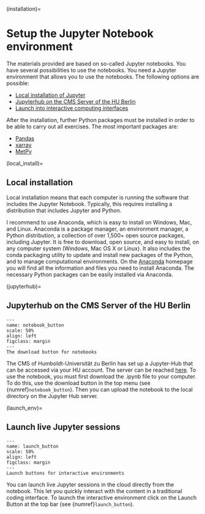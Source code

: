 (installation)=
# Setup the Jupyter Notebook environment

The materials provided are based on so-called Jupyter notebooks. You have
several possibilities to use the notebooks. You need a Jupyter environment that
allows you to use the notebooks. The following options are possible:

- [Local installation of Jupyter](local_install)
- [Jupyterhub on the CMS Server of the HU Berlin](jupyterhub)
- [Launch into interactive computing interfaces](launch_env)

After the installation, further Python packages must be installed in order to
be able to carry out all exercises. The most important packages are: 

- [Pandas](https://pandas.pydata.org)
- [xarray](https://docs.xarray.dev/en/stable/)
- [MetPy](https://unidata.github.io/MetPy/latest/index.html)


(local_install)=
## Local installation

Local installation means that each computer is running the software that
includes the Jupyter Notebook. Typically, this requires installing a
distribution that includes Jupyter and Python.

I recommend to use Anaconda, which is easy to install on Windows, Mac, and
Linux. Anaconda is a package manager, an environment manager, a Python distribution, a
collection of over 1,500+ open source packages, including Jupyter. It is free
to download, open source, and easy to install, on any computer system (Windows,
Mac OS X or Linux). It also includes the conda packaging utility to update and
install new packages of the Python, and to manage
computational environments. On the [Anaconda](https://www.anaconda.com/products/distribution) homepage you will
find all the information and files you need to install Anaconda.
The necessary Python packages can be easily installed via Anaconda. 

(jupyterhub)=
## Jupyterhub on the CMS Server of the HU Berlin
```{figure} ./figures/notebook_button.png
---
name: notebook_button
scale: 50%
align: left
figclass: margin
---
The download button for notebooks
```
The CMS of Humboldt-Universität zu Berlin has set up a Jupyter-Hub that can be
accessed via your HU account. The server can be reached
[here](https://jupyterhub.cms.hu-berlin.de). To use the notebook, you must
first download the .ipynb file to your computer. To do this, use the download button in the
top menu (see {numref}`notebook_button`). Then you can upload the notebook to the local directory on the
Jupyter Hub server. 

(launch_env)= 
## Launch live Jupyter sessions
```{figure} ./figures/launch_button.png
---
name: launch_button
scale: 50%
align: left
figclass: margin
---
Launch buttons for interactive environments
```
You can launch live Jupyter sessions in the cloud directly from the notebook. This
let you quickly interact with the content in a traditional coding interface.
To launch the interactive environment click on the Launch Button at the top bar
(see {numref}`launch_button`).



